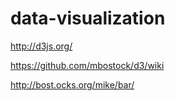 # data-visualization
http://d3js.org/

https://github.com/mbostock/d3/wiki

http://bost.ocks.org/mike/bar/
